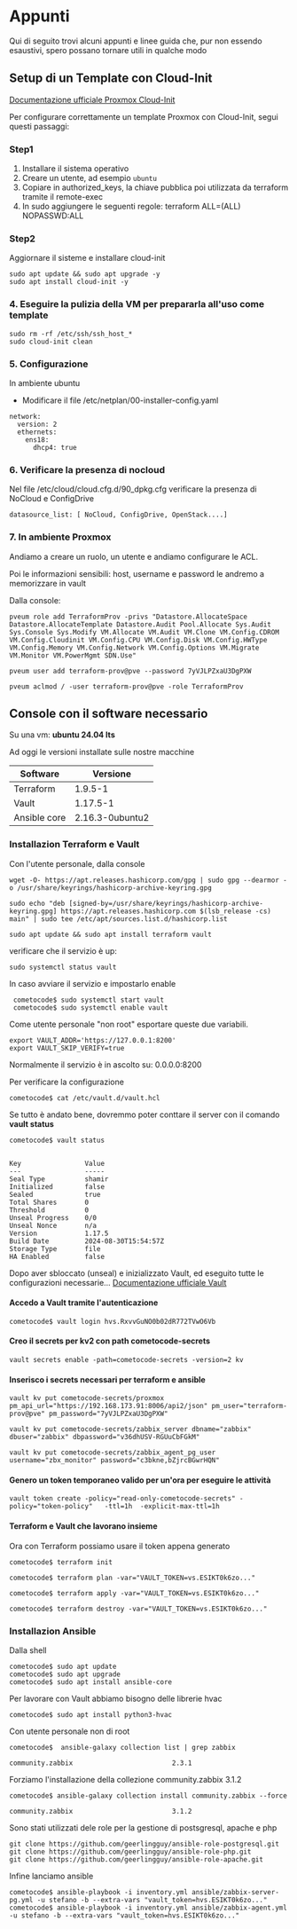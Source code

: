 # Appunti

Qui di seguito trovi alcuni appunti e linee guida che, pur non essendo esaustivi, spero possano tornare utili in qualche modo

## Setup di un Template con Cloud-Init

[Documentazione ufficiale Proxmox Cloud-Init](https://pve.proxmox.com/wiki/Cloud-Init_Support)

Per configurare correttamente un template Proxmox con Cloud-Init, segui questi passaggi:

###  Step1

1. Installare il sistema operativo
2. Creare un utente, ad esempio `ubuntu` 
3. Copiare in authorized_keys, la chiave pubblica poi utilizzata da terraform tramite il remote-exec
4. In sudo aggiungere le seguenti regole: terraform ALL=(ALL) NOPASSWD:ALL


###  Step2

Aggiornare il sisteme e installare cloud-init
 
```
sudo apt update && sudo apt upgrade -y
sudo apt install cloud-init -y
```
 
### 4. Eseguire la pulizia della VM per prepararla all'uso come template
 
```
sudo rm -rf /etc/ssh/ssh_host_*
sudo cloud-init clean
```
 
### 5. Configurazione
In ambiente ubuntu

- Modificare il file /etc/netplan/00-installer-config.yaml

```
network:
  version: 2
  ethernets:
    ens18:
      dhcp4: true
 ```

### 6. Verificare la presenza di nocloud 
Nel file /etc/cloud/cloud.cfg.d/90_dpkg.cfg verificare la presenza di NoCloud e ConfigDrive

```
datasource_list: [ NoCloud, ConfigDrive, OpenStack....]
 ```

### 7. In ambiente Proxmox

Andiamo a creare un ruolo, un utente e andiamo configurare le ACL.

Poi le informazioni sensibili: host, username e password le andremo a memorizzare in vault


Dalla console:

 ```
pveum role add TerraformProv -privs "Datastore.AllocateSpace Datastore.AllocateTemplate Datastore.Audit Pool.Allocate Sys.Audit Sys.Console Sys.Modify VM.Allocate VM.Audit VM.Clone VM.Config.CDROM VM.Config.Cloudinit VM.Config.CPU VM.Config.Disk VM.Config.HWType VM.Config.Memory VM.Config.Network VM.Config.Options VM.Migrate VM.Monitor VM.PowerMgmt SDN.Use"

pveum user add terraform-prov@pve --password 7yVJLPZxaU3DgPXW

pveum aclmod / -user terraform-prov@pve -role TerraformProv
 ```

## Console con il software necessario

Su una vm: **ubuntu 24.04 lts**

Ad oggi le versioni installate sulle nostre macchine 

|Software |Versione |
|--|--|
| Terraform | 1.9.5-1  |
|  Vault| 1.17.5-1 |
| Ansible core | 2.16.3-0ubuntu2  |



### Installazion Terraform e Vault
 
Con l'utente personale, dalla console


```
wget -O- https://apt.releases.hashicorp.com/gpg | sudo gpg --dearmor -o /usr/share/keyrings/hashicorp-archive-keyring.gpg

sudo echo "deb [signed-by=/usr/share/keyrings/hashicorp-archive-keyring.gpg] https://apt.releases.hashicorp.com $(lsb_release -cs) main" | sudo tee /etc/apt/sources.list.d/hashicorp.list

sudo apt update && sudo apt install terraform vault

```


verificare che il servizio è up:

```
sudo systemctl status vault
```

In caso avviare il servizio e impostarlo enable

```
 cometocode$ sudo systemctl start vault
 cometocode$ sudo systemctl enable vault
```

Come utente personale "non root" esportare queste due variabili.

```
export VAULT_ADDR='https://127.0.0.1:8200' 
export VAULT_SKIP_VERIFY=true
```

Normalmente il servizio è in ascolto su: 0.0.0.0:8200

Per verificare la configurazione

```
cometocode$ cat /etc/vault.d/vault.hcl 
```

Se tutto è andato bene, dovremmo poter conttare il server con il comando **vault status**


```
cometocode$ vault status


Key                Value
---                -----
Seal Type          shamir
Initialized        false
Sealed             true
Total Shares       0
Threshold          0
Unseal Progress    0/0
Unseal Nonce       n/a
Version            1.17.5
Build Date         2024-08-30T15:54:57Z
Storage Type       file
HA Enabled         false
```

Dopo aver sbloccato (unseal) e inizializzato Vault, ed eseguito tutte le configurazioni necessarie...
[Documentazione ufficiale Vault](https://developer.hashicorp.com/vault/docs)

#### Accedo a Vault tramite l'autenticazione

```
cometocode$ vault login hvs.RxvvGuNO0b02dR772TVwO6Vb
```

#### Creo il secrets per kv2 con path  cometocode-secrets

```
vault secrets enable -path=cometocode-secrets -version=2 kv
```

#### Inserisco i secrets necessari per terraform e ansible

```
vault kv put cometocode-secrets/proxmox pm_api_url="https://192.168.173.91:8006/api2/json" pm_user="terraform-prov@pve" pm_password="7yVJLPZxaU3DgPXW"

vault kv put cometocode-secrets/zabbix_server dbname="zabbix" dbuser="zabbix" dbpassword="v36dhUSV-RGUuCbFGkM"

vault kv put cometocode-secrets/zabbix_agent_pg_user username="zbx_monitor" password="c3bkne,bZjrcBGwrHQN"
```


#### Genero un token temporaneo valido per un'ora per eseguire le attività


```
vault token create -policy="read-only-cometocode-secrets" -policy="token-policy"   -ttl=1h  -explicit-max-ttl=1h
```

#### Terraform e Vault che lavorano insieme

Ora con Terraform possiamo usare il token appena generato

```
cometocode$ terraform init

cometocode$ terraform plan -var="VAULT_TOKEN=vs.ESIKT0k6zo..."

cometocode$ terraform apply -var="VAULT_TOKEN=vs.ESIKT0k6zo..."

cometocode$ terraform destroy -var="VAULT_TOKEN=vs.ESIKT0k6zo..."
```


### Installazion Ansible

Dalla shell 

```
cometocode$ sudo apt update
cometocode$ sudo apt upgrade 
cometocode$ sudo apt install ansible-core
 ```


Per lavorare con Vault abbiamo bisogno delle librerie hvac

 ```
cometocode$ sudo apt install python3-hvac
 ```

Con utente personale non di root
 
```
cometocode$  ansible-galaxy collection list | grep zabbix

community.zabbix                         2.3.1  
 ```


Forziamo l'installazione della collezione community.zabbix 3.1.2  

 ```
cometocode$ ansible-galaxy collection install community.zabbix --force

community.zabbix                         3.1.2  

 ```

Sono stati utilizzati dele role per la gestione di postsgresql, apache e php

```
git clone https://github.com/geerlingguy/ansible-role-postgresql.git
git clone https://github.com/geerlingguy/ansible-role-php.git
git clone https://github.com/geerlingguy/ansible-role-apache.git
```

Infine lanciamo ansible 

```
cometocode$ ansible-playbook -i inventory.yml ansible/zabbix-server-pg.yml -u stefano -b --extra-vars "vault_token=hvs.ESIKT0k6zo..."
cometocode$ ansible-playbook -i inventory.yml ansible/zabbix-agent.yml -u stefano -b --extra-vars "vault_token=hvs.ESIKT0k6zo..."

```